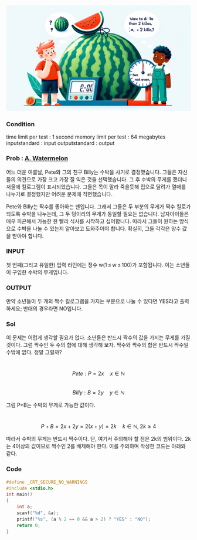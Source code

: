 ![Alt text](/img/CODEFORCES/4A.png)

### Condition
time limit per test : 1 second
memory limit per test : 64 megabytes
inputstandard : input
outputstandard : output

### Prob : [A. Watermelon](https://codeforces.com/contest/4/problem/A)
어느 더운 여름날, Pete와 그의 친구 Billy는 수박을 사기로 결정했습니다. 그들은 자신들의 의견으로 가장 크고 가장 잘 익은 것을 선택했습니다. 그 후 수박의 무게를 쟀더니 저울에 킬로그램이 표시되었습니다. 그들은 목이 말라 죽을듯해 집으로 달려가 열매를 나누기로 결정했지만 어려운 문제에 직면했습니다.

Pete와 Billy는 짝수를 좋아하는 팬입니다. 그래서 그들은 두 부분의 무게가 짝수 킬로가 되도록 수박을 나누는데, 그 두 덩이리의 무게가 동일할 필요는 없습니다. 남자아이들은 매우 피곤해서 가능한 한 빨리 식사를 시작하고 싶어합니다. 따라서 그들이 원하는 방식으로 수박을 나눌 수 있는지 알아보고 도와주어야 합니다. 확실히, 그들 각각은 양수 값을 받아야 합니다.


### INPUT
첫 번째(그리고 유일한) 입력 라인에는 정수 w(1 ≤ w ≤ 100)가 포함됩니다. 이는 소년들이 구입한 수박의 무게입니다.

### OUTPUT
만약 소년들이 두 개의 짝수 킬로그램을 가지는 부분으로 나눌 수 있다면 YES라고 출력하세요; 반대의 경우라면 NO입니다.


### Sol
이 문제는 어렵게 생각할 필요가 없다. 소년들은 반드시 짝수의 값을 가지는 무게를 가질 것이다. 그럼 짝수인 두 수의 합에 대해 생각해 보자. 짝수와 짝수의 합은 반드시 짝수일 수밖에 없다. 정말 그럴까?

\
$$Pete : P = 2x \quad x \in \mathbb{N}$$
\
$$Billy : B = 2y \quad y \in \mathbb{N}$$

그럼 P+B는 수박의 무게로 가능한 값이다.

\
$$P+B=2x+2y=2(x+y)=2k \quad k \in \mathbb{N}, \; 2k \geq 4$$

따라서 수박의 무게는 반드시 짝수이다. 단, 여기서 주의해야 할 점은 2k의 범위이다. 2k는 4이상의 값이므로 짝수인 2를 배제해야 한다. 이를 주의하며 작성한 코드는 아래와 같다.


### Code
```c
#define _CRT_SECURE_NO_WARNINGS
#include <stdio.h>
int main()
{
	int a;
	scanf("%d", &a);
	printf("%s", (a % 2 == 0 && a > 2) ? "YES" : "NO");
	return 0;
}
```